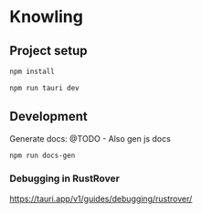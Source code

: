 # Knowling

## Project setup

```bash
npm install

npm run tauri dev

```

## Development

Generate docs:
@TODO - Also gen js docs

```bash
npm run docs-gen
```

### Debugging in RustRover

https://tauri.app/v1/guides/debugging/rustrover/